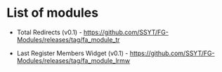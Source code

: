 # List of modules
 - Total Redirects (v0.1) - https://github.com/SSYT/FG-Modules/releases/tag/fa_module_tr
 
 - Last Register Members Widget (v0.1) - https://github.com/SSYT/FG-Modules/releases/tag/fa_module_lrmw
